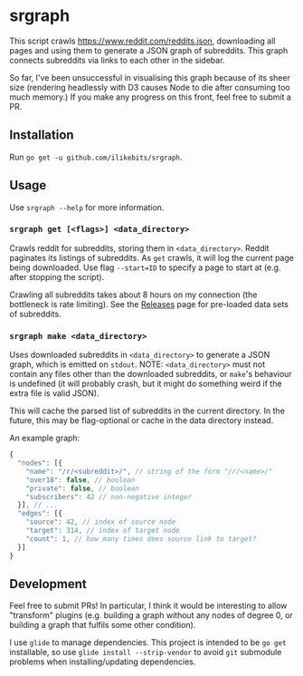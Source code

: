 # srgraph

This script crawls https://www.reddit.com/reddits.json, downloading all pages
and using them to generate a JSON graph of subreddits. This graph connects
subreddits via links to each other in the sidebar.

So far, I've been unsuccessful in visualising this graph because of its sheer
size (rendering headlessly with D3 causes Node to die after consuming too much
memory.) If you make any progress on this front, feel free to submit a PR.

## Installation
Run `go get -u github.com/ilikebits/srgraph`.

## Usage
Use `srgraph --help` for more information.

### `srgraph get [<flags>] <data_directory>`
Crawls reddit for subreddits, storing them in `<data_directory>`. Reddit
paginates its listings of subreddits. As `get` crawls, it will log the current
page being downloaded. Use flag `--start=ID` to specify a page to start at (e.g.
after stopping the script).

Crawling all subreddits takes about 8 hours on my connection (the bottleneck is
rate limiting). See the
[Releases](https://github.com/ilikebits/srgraph/releases) page for pre-loaded
data sets of subreddits.

### `srgraph make <data_directory>`
Uses downloaded subreddits in `<data_directory>` to generate a JSON graph, which
is emitted on `stdout`. NOTE: `<data_directory>` must not contain any files
other than the downloaded subreddits, or `make`'s behaviour is undefined (it
will probably crash, but it might do something weird if the extra file is valid
JSON).

This will cache the parsed list of subreddits in the current directory. In the
future, this may be flag-optional or cache in the data directory instead.

An example graph:
```javascript
{
  "nodes": [{
    "name": "/r/<subreddit>/", // string of the form "/r/<name>/"
    "over18": false, // boolean
    "private": false, // boolean
    "subscribers": 42 // non-negative integer
  }], // ...
  "edges": [{
    "source": 42, // index of source node
    "target": 314, // index of target node
    "count": 1, // how many times does source link to target?
  }]
}
```

## Development
Feel free to submit PRs! In particular, I think it would be interesting to allow
"transform" plugins (e.g. building a graph without any nodes of degree 0, or
building a graph that fulfils some other condition).

I use `glide` to manage dependencies. This project is intended to be `go get`
installable, so use `glide install --strip-vendor` to avoid `git` submodule
problems when installing/updating dependencies.
